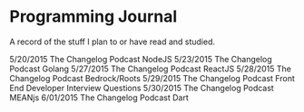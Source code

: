 # Programming Journal
A record of the stuff I plan to or have read and studied.

5/20/2015   The Changelog Podcast NodeJS
5/23/2015   The Changelog Podcast Golang
5/27/2015   The Changelog Podcast ReactJS
5/28/2015   The Changelog Podcast Bedrock/Roots
5/29/2015   The Changelog Podcast Front End Developer Interview Questions
5/30/2015   The Changelog Podcast MEANjs
6/01/2015   The Changelog Podcast Dart

